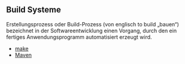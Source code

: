Build Systeme
-------------

Erstellungsprozess oder Build-Prozess (von englisch to build „bauen“) bezeichnet in der Softwareentwicklung einen Vorgang, durch den ein fertiges Anwendungsprogramm automatisiert erzeugt wird.

* [make](make/)
* [Maven](maven/)